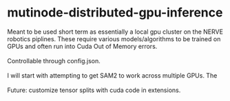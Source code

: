 # mutinode-distributed-gpu-inference
Meant to be used short term as essentially a local gpu cluster on the NERVE robotics piplines. These require various models/algorithms to be trained on GPUs and often run into Cuda Out of Memory errors.
<br />
<br />
Controllable through config.json.
<br />
<br />
I will start with attempting to get SAM2 to work across multiple GPUs. The 
<br />
<br />
Future: customize tensor splits with cuda code in extensions.